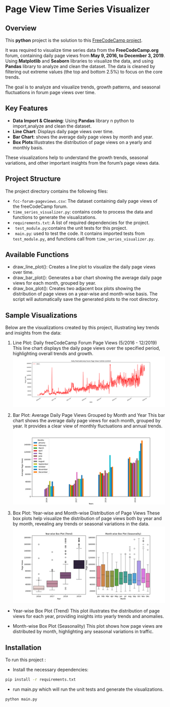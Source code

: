 
# Page View Time Series Visualizer
## Overview

This **python** project is the solution to this [FreeCodeCamp project](https://www.freecodecamp.org/learn/data-analysis-with-python/data-analysis-with-python-projects/page-view-time-series-visualizer).

 It was required to visualize time series data from the **FreeCodeCamp.org** forum, containing daily page views from **May 9, 2016, to December 3, 2019**.
Using **Matplotlib** and **Seaborn** libraries to visualize the data,
and  using **Pandas** library to analyze and clean the dataset.
The data is cleaned by filtering out extreme values (the top and bottom 2.5%) to focus on the core trends.

The goal is to analyze and visualize trends, growth patterns, and seasonal fluctuations in forum page views over time.


## Key Features

- **Data Import & Cleaning**: Using **Pandas** library n python to import,analyze and clean the dataset.
- **Line Chart**: Displays daily page views over time.
- **Bar Chart**: shows the average daily page views by month and year.
- **Box Plots**:Illustrates the distribution of page views on a yearly and monthly basis.

These visualizations help to understand the growth trends, seasonal variations, and other important insights from the forum’s page views data.

## Project Structure

The project directory contains the following files:

- `fcc-forum-pageviews.csv`: The dataset containing daily page views of the freeCodeCamp forum.
- `time_series_visualizer.py`: contains code to process the data and functions to generate the visualizations.
- `requirements.txt`: A list of required dependencies for the project.
- ` test_module.py`:contains the unit tests for this project. 
- ` main.py`: used to test the code. It contains imported tests from `test_module.py`,
  and functions call from `time_series_visualizer.py`.

## Available Functions
- draw_line_plot(): Creates a line plot to visualize the daily page views over time.
- draw_bar_plot(): Generates a bar chart showing the average daily page views for each month, grouped by year.
- draw_box_plot(): Creates two adjacent box plots showing the distribution of page views on a year-wise and month-wise basis.
The script will automatically save the generated plots to the root directory.

## Sample Visualizations
Below are the visualizations created by this project, illustrating key trends and insights from the data:

1. Line Plot: Daily freeCodeCamp Forum Page Views (5/2016 - 12/2019)
This line chart displays the daily page views over the specified period, highlighting overall trends and growth.
![line plot](line_plot.png)

2. Bar Plot: Average Daily Page Views Grouped by Month and Year
This bar chart shows the average daily page views for each month, grouped by year. It provides a clear view of monthly fluctuations and annual trends.
![bar plot](bar_plot.png)

3. Box Plot: Year-wise and Month-wise Distribution of Page Views
These box plots help visualize the distribution of page views both by year and by month, revealing any trends or seasonal variations in the data.
![box plot](box_plot.png)

- Year-wise Box Plot (Trend)
This plot illustrates the distribution of page views for each year, providing insights into yearly trends and anomalies.


- Month-wise Box Plot (Seasonality)
This plot shows how page views are distributed by month, highlighting any seasonal variations in traffic.

## Installation

To run this project :
- Install the necessary dependencies:

```bash
pip install -r requirements.txt
```
- run main.py which will run the unit tests and generate the visualizations.
```bash
python main.py
```
